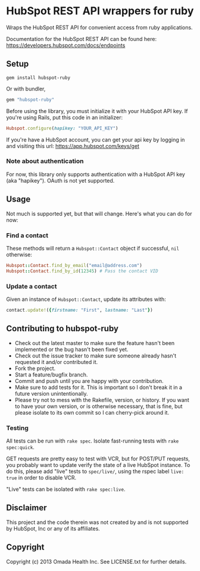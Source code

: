# HubSpot REST API wrappers for ruby

Wraps the HubSpot REST API for convenient access from ruby applications.

Documentation for the HubSpot REST API can be found here: https://developers.hubspot.com/docs/endpoints

## Setup

    gem install hubspot-ruby

Or with bundler,

```ruby
gem "hubspot-ruby"
```

Before using the library, you must initialize it with your HubSpot API key. If you're using Rails, put this code in an
initializer:

```ruby
Hubspot.configure(hapikey: "YOUR_API_KEY")
```

If you're have a HubSpot account, you can get your api key by logging in and visiting this url: https://app.hubspot.com/keys/get

### Note about authentication

For now, this library only supports authentication with a HubSpot API key (aka "hapikey"). OAuth is not yet supported.

## Usage

Not much is supported yet, but that will change. Here's what you can do for now:

### Find a contact

These methods will return a `Hubspot::Contact` object if successful, `nil` otherwise:

```ruby
Hubspot::Contact.find_by_email("email@address.com")
Hubspot::Contact.find_by_id(12345) # Pass the contact VID
```

### Update a contact

Given an instance of `Hubspot::Contact`, update its attributes with:

```ruby
contact.update!({firstname: "First", lastname: "Last"})
```

## Contributing to hubspot-ruby
 
* Check out the latest master to make sure the feature hasn't been implemented or the bug hasn't been fixed yet.
* Check out the issue tracker to make sure someone already hasn't requested it and/or contributed it.
* Fork the project.
* Start a feature/bugfix branch.
* Commit and push until you are happy with your contribution.
* Make sure to add tests for it. This is important so I don't break it in a future version unintentionally.
* Please try not to mess with the Rakefile, version, or history. If you want to have your own version, or is otherwise necessary, that is fine, but please isolate to its own commit so I can cherry-pick around it.

### Testing

All tests can be run with `rake spec`. Isolate fast-running tests with `rake spec:quick`.

GET requests are pretty easy to test with VCR, but for POST/PUT requests, you probably want to update verify the state
of a live HubSpot instance. To do this, please add "live" tests to `spec/live/`, using the rspec label `live: true` in
order to disable VCR.

"Live" tests can be isolated with `rake spec:live`.

## Disclaimer

This project and the code therein was not created by and is not supported by HubSpot, Inc or any of its affiliates.

## Copyright

Copyright (c) 2013 Omada Health Inc. See LICENSE.txt for further details.

